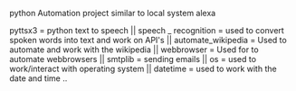 python Automation project similar to local system alexa

pyttsx3 = python text to speech ||
speech _ recognition = used to convert spoken words into text and work on API's ||
automate_wikipedia = Used to automate and work with the wikipedia ||
webbrowser = Used for to automate webbrowsers ||
smtplib = sending emails ||
os = used to work/interact with operating system ||
datetime = used to work with the date and time ..

